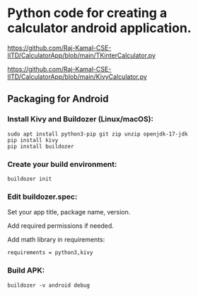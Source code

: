 # Python code for creating a calculator android application.

https://github.com/Raj-Kamal-CSE-IITD/CalculatorApp/blob/main/TKinterCalculator.py

https://github.com/Raj-Kamal-CSE-IITD/CalculatorApp/blob/main/KivyCalculator.py

## Packaging for Android
### Install Kivy and Buildozer (Linux/macOS):
```
sudo apt install python3-pip git zip unzip openjdk-17-jdk
pip install kivy
pip install buildozer
```

### Create your build environment:
```
buildozer init
```

### Edit buildozer.spec:

Set your app title, package name, version.

Add required permissions if needed.

Add math library in requirements:

```
requirements = python3,kivy
```

### Build APK:
```
buildozer -v android debug
```
